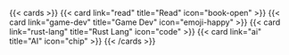 ---
---

{{< cards >}}
  {{< card link="read" title="Read" icon="book-open" >}}
  {{< card link="game-dev" title="Game Dev" icon="emoji-happy" >}}
  {{< card link="rust-lang" title="Rust Lang" icon="code" >}}
  {{< card link="ai" title="AI" icon="chip" >}}
{{< /cards >}}
